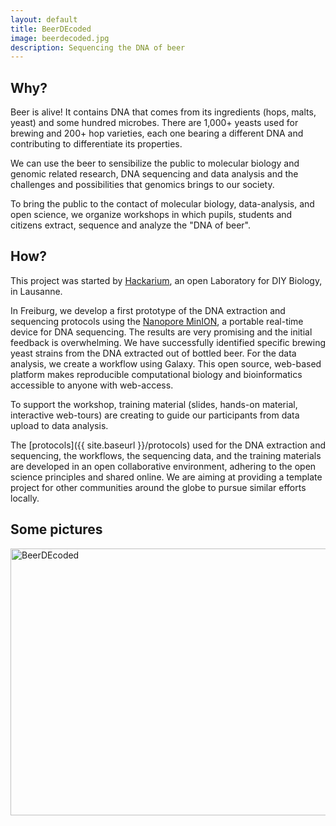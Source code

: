 ```yaml
---
layout: default
title: BeerDEcoded
image: beerdecoded.jpg
description: Sequencing the DNA of beer
---
```


## Why?

Beer is alive! It contains DNA that comes from its ingredients (hops, malts,
yeast) and some hundred microbes. There are 1,000+ yeasts used for brewing and
200+ hop varieties, each one bearing a different DNA and contributing to
differentiate its properties.

We can use the beer to sensibilize the public to molecular biology and genomic
related research, DNA sequencing and data analysis and the challenges and
possibilities that genomics brings to our society.

To bring the public to the contact of molecular biology, data-analysis, and open
science, we organize workshops in which pupils, students and citizens extract,
sequence and analyze the "DNA of beer".

## How?

This project was started by
[Hackarium](http://www.hackuarium.ch/en/beerdecoded/), an open Laboratory for
DIY Biology, in Lausanne.

In Freiburg, we develop a first prototype of the DNA extraction and sequencing
protocols using the [Nanopore MinION](https://nanoporetech.com/products/minion),
a portable real-time device for DNA sequencing. The results are very promising
and the initial feedback is overwhelming. We have successfully identified
specific brewing yeast strains from the DNA extracted out of bottled beer. For
the data analysis, we create a workflow using Galaxy. This open source,
web-based platform makes reproducible computational biology and bioinformatics
accessible to anyone with web-access.

To support the workshop, training material (slides, hands-on material,
interactive web-tours) are creating to guide our participants from data upload
to data analysis.

The [protocols]({{ site.baseurl }}/protocols) used for the DNA extraction and
sequencing, the workflows, the sequencing data, and the training materials are
developed in an open collaborative environment, adhering to the open science
principles and shared online. We are aiming at providing a template project for
other communities around the globe to pursue similar efforts locally.

## Some pictures

<a data-flickr-embed="true" data-header="true" data-footer="true"  href="https://www.flickr.com/gp/134305289@N03/k6D258" title="BeerDEcoded">
  <img src="https://farm5.staticflickr.com/4911/31004778017_d26bdf3450_z.jpg" width="640" height="427" alt="BeerDEcoded">
</a>
<script async src="//embedr.flickr.com/assets/client-code.js" charset="utf-8"></script>
